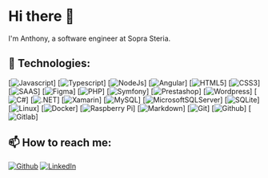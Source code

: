 # Hi there 👋

I'm Anthony, a software engineer at Sopra Steria.


## 🌱 Technologies:
[![Javascript](https://img.shields.io/badge/JavaScript-F7DF1E?style=for-the-badge&logo=javascript&logoColor=black)] [![Typescript](https://img.shields.io/badge/TypeScript-007ACC?style=for-the-badge&logo=typescript&logoColor=white)] [![NodeJs](https://img.shields.io/badge/Node.js-43853D?style=for-the-badge&logo=node.js&logoColor=white)] [![Angular](https://img.shields.io/badge/Angular-DD0031?style=for-the-badge&logo=angular&logoColor=white)] [![HTML5](https://img.shields.io/badge/HTML5-E34F26?style=for-the-badge&logo=html5&logoColor=white)] [![CSS3](https://img.shields.io/badge/CSS3-1572B6?style=for-the-badge&logo=css3&logoColor=white)] [![SAAS](https://img.shields.io/badge/Sass-CC6699?style=for-the-badge&logo=sass&logoColor=white)] [![Figma](https://img.shields.io/badge/Figma-F24E1E?style=for-the-badge&logo=figma&logoColor=white)] [![PHP](https://img.shields.io/badge/PHP-777BB4?style=for-the-badge&logo=php&logoColor=white)] [![Symfony](https://img.shields.io/badge/symfony-%23000000.svg?style=for-the-badge&logo=symfony&logoColor=white)] [![Prestashop](https://img.shields.io/badge/prestashop-%23DF0067.svg?&style=for-the-badge&logo=prestashop&logoColor=white)] [![Wordpress](https://img.shields.io/badge/Wordpress-21759B?style=for-the-badge&logo=wordpress&logoColor=white)] [![C#](https://img.shields.io/badge/C%23-239120?style=for-the-badge&logo=c-sharp&logoColor=white)] [![.NET](https://img.shields.io/badge/.NET-5C2D91?style=for-the-badge&logo=.net&logoColor=white)] [![Xamarin](https://img.shields.io/badge/Xamarin-3498DB?style=for-the-badge&logo=xamarin&logoColor=white)] [![MySQL](https://img.shields.io/badge/MySQL-00000F?style=for-the-badge&logo=mysql&logoColor=white)]  [![MicrosoftSQLServer](https://img.shields.io/badge/Microsoft%20SQL%20Sever-CC2927?style=for-the-badge&logo=microsoft%20sql%20server&logoColor=white)] [![SQLite](https://img.shields.io/badge/SQLite-07405E?style=for-the-badge&logo=sqlite&logoColor=white)] [![Linux](https://img.shields.io/badge/Linux-FCC624?style=for-the-badge&logo=linux&logoColor=black)] [![Docker](https://img.shields.io/badge/docker-%230db7ed.svg?style=for-the-badge&logo=docker&logoColor=white)] [![Raspberry Pi](https://img.shields.io/badge/Raspberry%20Pi-A22846?style=for-the-badge&logo=Raspberry%20Pi&logoColor=white)] [![Markdown](https://img.shields.io/badge/Markdown-000000?style=for-the-badge&logo=markdown&logoColor=white)] [![Git](https://img.shields.io/badge/GIT-E44C30?style=for-the-badge&logo=git&logoColor=white)] [![Github](https://img.shields.io/badge/-Github-181717?style=for-the-badge&logo=Github&logoColor=white)] [![Gitlab](https://img.shields.io/badge/GitLab-330F63?style=for-the-badge&logo=gitlab&logoColor=white)] 


## 📫 How to reach me: 
[![Github](https://img.shields.io/badge/-Github-181717?style=for-the-badge&logo=Github&logoColor=white)](https://github.com/tonybloc) [![LinkedIn](https://img.shields.io/badge/-LinkedIn-0077B5?style=for-the-badge&logo=LinkedIn&logoColor=white)](https://www.linkedin.com/in/mochel-anthony/)


